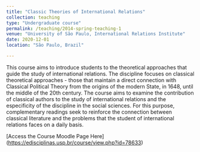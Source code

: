 ```yaml
---
title: "Classic Theories of International Relations"
collection: teaching
type: "Undergraduate course"
permalink: /teaching/2014-spring-teaching-1
venue: "University of São Paulo, International Relations Institute"
date: 2020-12-01
location: "São Paulo, Brazil"

---
```


This course aims to introduce students to the theoretical approaches that guide the study of international relations. The discipline focuses on classical theoretical approaches - those that maintain a direct connection with Classical Political Theory from the origins of the modern State, in 1648, until the middle of the 20th century. The course aims to examine the contribution of classical authors to the study of international relations and the especificity of the discipline in the social sciences. For this purpose, complementary readings seek to reinforce the connection between classical literature and the problems that the student of international relations faces on a daily basis.

[Access the Course Moodle Page Here] (https://edisciplinas.usp.br/course/view.php?id=78633)
